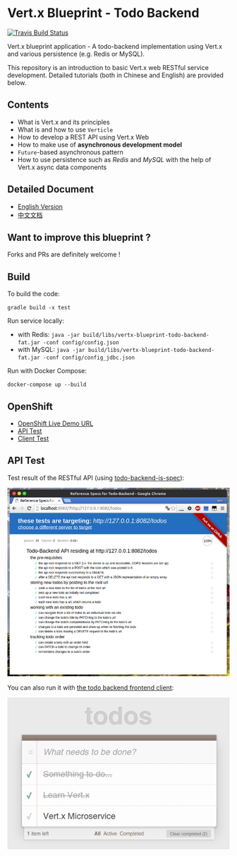 # Vert.x Blueprint - Todo Backend

[![Travis Build Status](https://travis-ci.org/sczyh30/vertx-blueprint-todo-backend.svg?branch=master)](https://travis-ci.org/sczyh30/vertx-blueprint-todo-backend)

Vert.x blueprint application - A todo-backend implementation using Vert.x
and various persistence (e.g. Redis or MySQL).

This repository is an introduction to basic Vert.x web RESTful service development. Detailed tutorials (both in Chinese and English) are provided below.

## Contents

- What is Vert.x and its principles
- What is and how to use `Verticle`
- How to develop a REST API using Vert.x Web
- How to make use of **asynchronous development model**
- `Future`-based asynchronous pattern
- How to use persistence such as *Redis* and *MySQL* with the help of Vert.x async data components

## Detailed Document

- [English Version](http://sczyh30.github.io/vertx-blueprint-todo-backend/)
- [中文文档](http://sczyh30.github.io/vertx-blueprint-todo-backend/cn/)

## Want to improve this blueprint ?

Forks and PRs are definitely welcome !

## Build

To build the code:

    gradle build -x test

Run service locally:

- with Redis: `java -jar build/libs/vertx-blueprint-todo-backend-fat.jar -conf config/config.json`
- with MySQL: `java -jar build/libs/vertx-blueprint-todo-backend-fat.jar -conf config/config_jdbc.json`

Run with Docker Compose:

    docker-compose up --build

## OpenShift

- [OpenShift Live Demo URL](http://verttodo-sczyh30.rhcloud.com/todos)
- [API Test](http://www.todobackend.com/specs/index.html?http://verttodo-sczyh30.rhcloud.com/todos)
- [Client Test](http://www.todobackend.com/client/index.html?http://verttodo-sczyh30.rhcloud.com/todos)


## API Test

Test result of the RESTful API (using [todo-backend-js-spec](https://github.com/TodoBackend/todo-backend-js-spec)):

![RESTful API Test Result](docs/img/vert-api-test.png)

You can also run it with [the todo backend frontend client](http://www.todobackend.com/client/index.html):

![Todo Frontend](docs/img/vertx-todobackend-ui.png)
